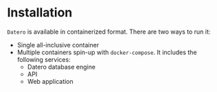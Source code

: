 # Installation

`Datero` is available in containerized format.
There are two ways to run it:

- Single all-inclusive container
- Multiple containers spin-up with `docker-compose`. It includes the following services:
  - Datero database engine
  - API
  - Web application

